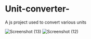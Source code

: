 # Unit-converter-
A js project used to convert various units 

![Screenshot (13)](https://user-images.githubusercontent.com/100514516/219880888-adbad8b4-c227-441e-8b3a-5f7ef2603a20.png)
![Screenshot (12)](https://user-images.githubusercontent.com/100514516/219880893-0dedacaa-dcdf-4415-b4a7-434fb247b849.png)
